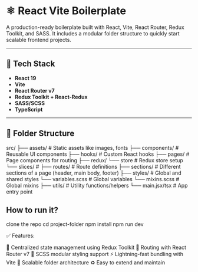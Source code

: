# ⚛️ React Vite Boilerplate

A production-ready boilerplate built with React, Vite, React Router, Redux Toolkit, and SASS. It includes a modular folder structure to quickly start scalable frontend projects.

---

## 🔧 Tech Stack

- **React 19**
- **Vite**
- **React Router v7**
- **Redux Toolkit + React-Redux**
- **SASS/SCSS**
- **TypeScript**

---

## 📁 Folder Structure
src/
├── assets/ # Static assets like images, fonts
├── components/ # Reusable UI components
├── hooks/ # Custom React hooks
├── pages/ # Page components for routing
├── redux/ 
    └── store # Redux store setup
    └── slices/ #
├── routes/ # Route definitions
├── sections/ # Different sections of a page (header, main body, footer)
├── styles/ # Global and shared styles
    └── variables.scss # Global variables
    └── mixins.scss # Global mixins
├── utils/ # Utility functions/helpers
└── main.jsx/tsx # App entry point

## How to run it?
clone the repo
cd project-folder
npm install
npm run dev

✅ Features:

🔁 Centralized state management using Redux Toolkit
🧭 Routing with React Router v7
🎨 SCSS modular styling support
⚡ Lightning-fast bundling with Vite
🧱 Scalable folder architecture
♻️ Easy to extend and maintain
